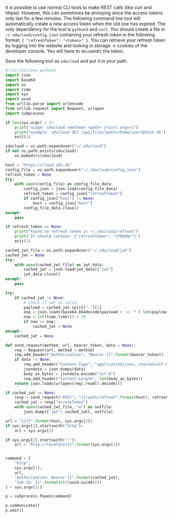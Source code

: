 It is possible to use normal CLI tools to make REST calls (like curl and httpie). However, this can sometimes be annoying since the access tokens only last for a few minutes. The following command line tool will automatically create a new access token when the old one has expired. The only dependency for the tool is `python3` and `curl`. You should create a file in `~/.sducloud/config.json` containing your refresh token in the following format: `{ "refreshToken": "<token>" }`. You can retrieve your refresh token by logging into the website and looking in storage -> cookies of the developer console. You will have to `decodeURI` the token.

Save the following tool as `sducloud` and put it in your path.

```python
#!/usr/bin/env python3
import json
import base64
import os
import time
import sys
import uuid
from urllib.parse import urlencode
from urllib.request import Request, urlopen
import subprocess

if len(sys.argv) < 3:
    print("usage: sducloud <method> <path> [<curl args>]")
    print("example: sducloud GET /api/files?path=/home/user3@test.dk")
    exit(1)

sducloud = os.path.expanduser("~/.sducloud")
if not os.path.exists(sducloud):
    os.makedirs(sducloud)

host = "https://cloud.sdu.dk"
config_file = os.path.expanduser("~/.sducloud/config.json")
refresh_token = None
try:
    with open(config_file) as config_file_data:
        config_json = json.load(config_file_data)
        refresh_token = config_json["refreshToken"]
        if config_json["host"] != None:
            host = config_json["host"]
        config_file_data.close()
except:
    pass

if refresh_token == None:
    print("Found no refresh token in ~/.sducloud/refresh")
    print('It should contain: {"refreshToken": "<TOKEN>"}')
    exit(1)

cached_jwt_file = os.path.expanduser("~/.sducloud/jwt")
cached_jwt = None
try:
    with open(cached_jwt_file) as jwt_data:
        cached_jwt = json.load(jwt_data)["jwt"]
        jwt_data.close()
except:
    pass

try:
    if cached_jwt != None:
        # Check if jwt is valid
        payload = cached_jwt.split(".")[1]
        exp = json.loads(base64.b64decode(payload + '=' * (-len(payload) % 4)))["exp"]
        now = int(time.time()) + 30
        if now >= exp:
            cached_jwt = None
except:
    cached_jwt = None

def send_request(method, url, bearer_token, data = None):
    req = Request(url, method = method)
    req.add_header("Authorization", "Bearer {}".format(bearer_token))
    if data != None:
        req.add_header("Content-Type", "application/json; charset=utf-8")
        jsondata = json.dumps(data)
        body_as_bytes = jsondata.encode("utf-8")
        req.add_header("Content-Length", len(body_as_bytes))
    return json.loads(urlopen(req).read().decode())

if cached_jwt == None:
    resp = send_request("POST", "{}/auth/refresh".format(host), refresh_token)
    cached_jwt = resp["accessToken"]
    with open(cached_jwt_file, "w") as outfile:
        json.dump({"jwt": cached_jwt}, outfile)

url = "{}{}".format(host, sys.argv[2])
if sys.argv[2].startswith("http"):
    url = sys.argv[2]

if sys.argv[2].startswith(":"):
    url = "http://localhost{}".format(sys.argv[2])


command = [
    "http",
    sys.argv[1],
    url,
    "Authorization: Bearer {}".format(cached_jwt),
    "Job-Id: {}".format(str(uuid.uuid4()))
] + sys.argv[3:]

p = subprocess.Popen(command)

p.communicate()
p.wait()
```